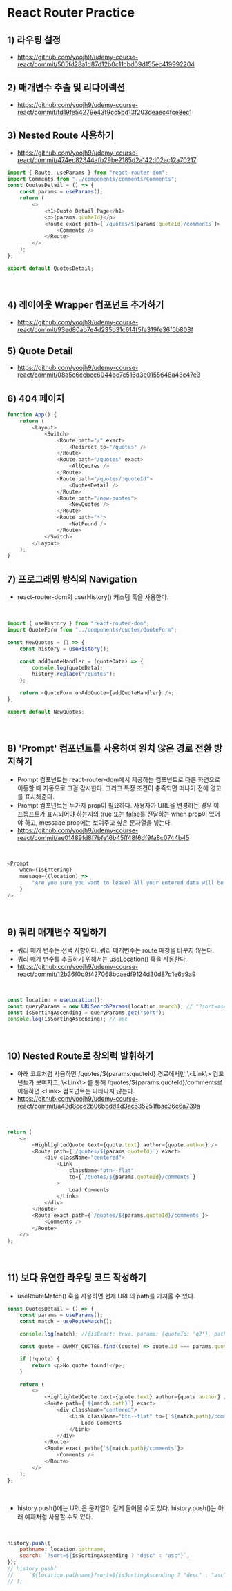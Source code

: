 # React Router Practice

## 1) 라우팅 설정

-   https://github.com/yoojh9/udemy-course-react/commit/505fd28a1d87d12b0c11cbd09d155ec419992204

## 2) 매개변수 추출 및 리다이렉션

-   https://github.com/yoojh9/udemy-course-react/commit/fd19fe54279e43f9cc5bd13f203deaec4fce8ec1

## 3) Nested Route 사용하기

-   https://github.com/yoojh9/udemy-course-react/commit/474ec82344afb29be2185d2a142d02ac12a70217

```javascript
import { Route, useParams } from "react-router-dom";
import Comments from "../components/comments/Comments";
const QuotesDetail = () => {
    const params = useParams();
    return (
        <>
            <h1>Quote Detail Page</h1>
            <p>{params.quoteId}</p>
            <Route exact path={`/quotes/${params.quoteId}/comments`}>
                <Comments />
            </Route>
        </>
    );
};

export default QuotesDetail;
```

<br>

## 4) 레이아웃 Wrapper 컴포넌트 추가하기

-   https://github.com/yoojh9/udemy-course-react/commit/93ed80ab7e4d235b31c614f5fa319fe36f0b803f

## 5) Quote Detail

-   https://github.com/yoojh9/udemy-course-react/commit/08a5c6cebcc6044be7e516d3e0155648a43c47e3

## 6) 404 페이지

```javascript
function App() {
    return (
        <Layout>
            <Switch>
                <Route path="/" exact>
                    <Redirect to="/quotes" />
                </Route>
                <Route path="/quotes" exact>
                    <AllQuotes />
                </Route>
                <Route path="/quotes/:quoteId">
                    <QuotesDetail />
                </Route>
                <Route path="/new-quotes">
                    <NewQuotes />
                </Route>
                <Route path="*">
                    <NotFound />
                </Route>
            </Switch>
        </Layout>
    );
}
```

## 7) 프로그래밍 방식의 Navigation

-   react-router-dom의 userHistory() 커스텀 훅을 사용한다.

<br>

```javascript
import { useHistory } from "react-router-dom";
import QuoteForm from "../components/quotes/QuoteForm";

const NewQuotes = () => {
    const history = useHistory();

    const addQuoteHandler = (quoteData) => {
        console.log(quoteData);
        history.replace("/quotes");
    };

    return <QuoteForm onAddQuote={addQuoteHandler} />;
};

export default NewQuotes;
```

<br>

## 8) 'Prompt' 컴포넌트를 사용하여 원치 않은 경로 전환 방지하기

-   Prompt 컴포넌트는 react-router-dom에서 제공하는 컴포넌트로 다른 화면으로 이동할 때 자동으로 그걸 감시한다. 그리고 특정 조건이 충족되면 떠나기 전에 경고를 표시해준다.
-   Prompt 컴포넌트는 두가지 prop이 필요하다. 사용자가 URL을 변경하는 경우 이 프롬프트가 표시되어야 하는지의 true 또는 false를 전달하는 when prop이 있어야 하고, message prop에는 보여주고 싶은 문자열을 넣는다.
-   https://github.com/yoojh9/udemy-course-react/commit/ae01489fd8f7bfe16b45ff48f6df9fa8c0744b45

<br>

```javascript
<Prompt
    when={isEntering}
    message={(location) =>
        "Are you sure you want to leave? All your entered data will be lost!"
    }
/>
```

<br>

## 9) 쿼리 매개변수 작업하기

-   쿼리 매개 변수는 선택 사항이다. 쿼리 매개변수는 route 매칭을 바꾸지 않는다.
-   쿼리 매개 변수를 추출하기 위해서는 useLocation() 훅을 사용한다.
-   https://github.com/yoojh9/udemy-course-react/commit/12b36f0d9f427068bcaedf9124d30d87d1e6a9a9

<br>

```javascript
const location = useLocation();
const queryParams = new URLSearchParams(location.search); // "?sort=asc"이런 쿼리 스트링을 객체로 변경해줌
const isSortingAscending = queryParams.get("sort");
console.log(isSortingAscending); // asc
```

<br>

## 10) Nested Route로 창의력 발휘하기

-   아래 코드처럼 사용하면 /quotes/${params.quoteId} 경로에서만 \<Link\> 컴포넌트가 보여지고, \<Link\> 를 통해 /quotes/${params.quoteId}/comments로 이동하면 \<Link\> 컴포넌트는 나타나지 않는다.
-   https://github.com/yoojh9/udemy-course-react/commit/a43d8cce2b06bbdd4d3ac535251fbac36c6a739a

<br>

```javascript
return (
    <>
        <HighlightedQuote text={quote.text} author={quote.author} />
        <Route path={`/quotes/${params.quoteId}`} exact>
            <div className="centered">
                <Link
                    className="btn--flat"
                    to={`/quotes/${params.quoteId}/comments`}
                >
                    Load Comments
                </Link>
            </div>
        </Route>
        <Route exact path={`/quotes/${params.quoteId}/comments`}>
            <Comments />
        </Route>
    </>
);
```

<br>

## 11) 보다 유연한 라우팅 코드 작성하기

-   useRouteMatch() 훅을 사용하면 현재 URL의 path를 가져올 수 있다.

```javascript
const QuotesDetail = () => {
    const params = useParams();
    const match = useRouteMatch();

    console.log(match); //{isExact: true, params: {quoteId: 'q2'}, path: "/quotes/:quoteId", url: "/quotes/q2"}

    const quote = DUMMY_QUOTES.find((quote) => quote.id === params.quoteId);

    if (!quote) {
        return <p>No quote found!</p>;
    }

    return (
        <>
            <HighlightedQuote text={quote.text} author={quote.author} />
            <Route path={`${match.path}`} exact>
                <div className="centered">
                    <Link className="btn--flat" to={`${match.path}/comments`}>
                        Load Comments
                    </Link>
                </div>
            </Route>
            <Route exact path={`${match.path}/comments`}>
                <Comments />
            </Route>
        </>
    );
};
```

<br>

-   history.push()에는 URL은 문자열이 길게 들어올 수도 있다. history.push()는 아래 예제처럼 사용할 수도 있다.

<br>

```javascript
history.push({
    pathname: location.pathname,
    search: `?sort=${isSortingAscending ? "desc" : "asc"}`,
});
// history.push(
//     `${location.pathname}?sort=${isSortingAscending ? "desc" : "asc"}`
// );
```

